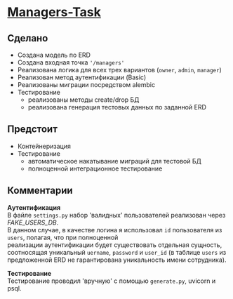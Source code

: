 # [Managers-Task](https://www.notion.so/ad50f98119424a7d9fd88f69a07f4a47)

## Сделано

* Создана модель по ERD
* Создана входная точка `'/managers'`
* Реализована логика для всех трех вариантов (`owner`, `admin`, `manager`)
* Реализован метод аутентификации (Basic)
* Реализованы миграции посредством alembic
* Тестирование
  + реализованы методы create/drop БД
  + реализована генерация тестовых данных по заданной ERD


## Предстоит
* Контейнеризация
* Тестирование
  + автоматическое накатывание миграций для тестовой БД
  + полноценной интеграционное тестирование

## Комментарии

**Aутентификация** <br>
В файле `settings.py` набор 'валидных' пользователей реализован через *FAKE_USERS_DB*. <br>
В данном случае, в качестве логина я использовал `id` пользователя из `users`, полагая, что при полноценной <br>
реализации аутентификации будет существовать отдельная сущность, соотносящая уникальный `uername`, `password` и `user_id` (в таблице `users` из предложенной ERD не гарантирована уникальность имени сотрудника).

**Тестирование** <br>
Тестирование проводил 'вручную' с помощью `generate.py`, uvicorn и psql.
